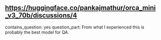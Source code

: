 ## https://huggingface.co/pankajmathur/orca_mini_v3_70b/discussions/4

contains_question: yes
question_part: From what I experienced this is probably the best model for QA.